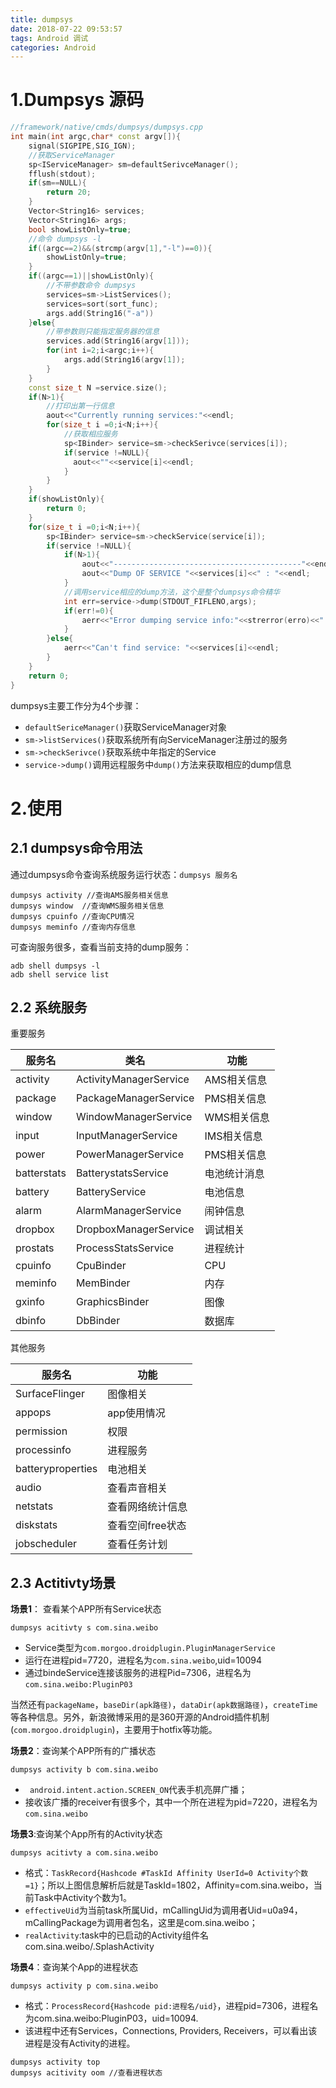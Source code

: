 ```yaml
---
title: dumpsys
date: 2018-07-22 09:53:57
tags: Android 调试
categories: Android
---
```


# 1.Dumpsys 源码

```cpp
//framework/native/cmds/dumpsys/dumpsys.cpp
int main(int argc,char* const argv[]){
    signal(SIGPIPE,SIG_IGN);
    //获取ServiceManager
    sp<IServiceManager> sm=defaultSerivceManager();
    fflush(stdout);
    if(sm==NULL){
        return 20;
    }
    Vector<String16> services;
    Vector<String16> args;
    bool showListOnly=true;
    //命令 dumpsys -l 
    if((argc==2)&&(strcmp(argv[1],"-l")==0)){
        showListOnly=true;
    }
    if((argc==1)||showListOnly){
        //不带参数命令 dumpsys
        services=sm->ListServices();
        services=sort(sort_func);
        args.add(String16("-a"))
    }else{
        //带参数则只能指定服务器的信息
        services.add(String16(argv[1]));
        for(int i=2;i<argc;i++){
            args.add(String16(argv[1]);
        }
    }
    const size_t N =service.size();
    if(N>1){
        //打印出第一行信息
        aout<<"Currently running services:"<<endl;
        for(size_t i =0;i<N;i++){
            //获取相应服务
            sp<IBinder> service=sm->checkSerivce(services[i]);
            if(service !=NULL){
              aout<<""<<service[i]<<endl;  
            }
        }
    }
    if(showListOnly){
        return 0;
    }
    for(size_t i =0;i<N;i++){
        sp<IBinder> service=sm->checkService(service[i]);
        if(service !=NULL){
            if(N>1){
                aout<<"------------------------------------------"<<endl;
                aout<<"Dump OF SERVICE "<<services[i]<<" : "<<endl;
            }
            //调用service相应的dump方法，这个是整个dumpsys命令精华
            int err=service->dump(STDOUT_FIFLENO,args);
            if(err!=0){
                aerr<<"Error dumping service info:"<<strerror(erro)<<" )"<<endl;
            }
        }else{
            aerr<<"Can't find service: "<<services[i]<<endl;
        }
    }
    return 0;
}
```

dumpsys主要工作分为4个步骤：

* `defaultSericeManager()`获取ServiceManager对象
* `sm->listServices()`获取系统所有向ServiceManager注册过的服务
* `sm->checkSerivce()`获取系统中年指定的Service
* `service->dump()`调用远程服务中`dump()`方法来获取相应的dump信息


# 2.使用
## 2.1 dumpsys命令用法
通过dumpsys命令查询系统服务运行状态：`dumpsys 服务名`

```
dumpsys activity //查询AMS服务相关信息
dumpsys window  //查询WMS服务相关信息
dumpsys cpuinfo //查询CPU情况
dumpsys meminfo //查询内存信息
```
可查询服务很多，查看当前支持的dump服务：

```
adb shell dumpsys -l
adb shell service list
```

## 2.2 系统服务

重要服务

|服务名|类名|功能|
|--|--|--|
|activity|ActivityManagerService|AMS相关信息|
|package|PackageManagerService|PMS相关信息|
|window|WindowManagerService|WMS相关信息|
|input|InputManagerService|IMS相关信息|
|power|PowerManagerService|PMS相关信息|
|batterstats|BatterystatsService|电池统计消息|
|battery|BatteryService|电池信息|
|alarm|AlarmManagerService|闹钟信息|
|dropbox|DropboxManagerService|调试相关|
|prostats|ProcessStatsService|进程统计|
|cpuinfo|CpuBinder|CPU|
|meminfo|MemBinder|内存|
|gxinfo|GraphicsBinder|图像|
|dbinfo|DbBinder|数据库|


其他服务

|服务名|功能|
|--|--|
|SurfaceFlinger|图像相关|
|appops|app使用情况|
|permission|权限|
|processinfo|进程服务|
|batteryproperties|电池相关|
|audio|查看声音相关|
|netstats|查看网络统计信息|
|diskstats|查看空间free状态|
|jobscheduler|查看任务计划|


## 2.3 Actitivty场景

**场景1**： 查看某个APP所有Service状态

```
dumpsys acitivty s com.sina.weibo
```

* Service类型为`com.morgoo.droidplugin.PluginManagerService`
* 运行在进程pid=7720，进程名为`com.sina.weibo`,uid=10094
* 通过bindeService连接该服务的进程Pid=7306，进程名为`com.sina.weibo:PluginP03`

当然还有`packageName`，`baseDir(apk路径)`，`dataDir(apk数据路径)`，`createTime`等各种信息。另外，新浪微博采用的是360开源的Android插件机制(`com.morgoo.droidplugin`)，主要用于hotfix等功能。

**场景2**：查询某个APP所有的广播状态

```
dumpsys activity b com.sina.weibo
```

* ` android.intent.action.SCREEN_ON`代表手机亮屏广播；
* 接收该广播的receiver有很多个，其中一个所在进程为pid=7220，进程名为`com.sina.weibo`

**场景3**:查询某个App所有的Activity状态

```
dumpsys acitivty a com.sina.weibo
```

* 格式：`TaskRecord{Hashcode #TaskId Affinity UserId=0 Activity个数=1}`；所以上图信息解析后就是TaskId=1802，Affinity=com.sina.weibo，当前Task中Activity个数为1。
* `effectiveUid`为当前task所属Uid，mCallingUid为调用者Uid=u0a94，mCallingPackage为调用者包名，这里是com.sina.weibo；
* `realActivity`:task中的已启动的Activity组件名com.sina.weibo/.SplashActivity

**场景4**：查询某个App的进程状态

```
dumpsys activity p com.sina.weibo
```
* 格式：`ProcessRecord{Hashcode pid:进程名/uid}`，进程pid=7306，进程名为com.sina.weibo:PluginP03，uid=10094.
* 该进程中还有Services，Connections, Providers, Receivers，可以看出该进程是没有Activity的进程。

```
dumpsys activity top
dumpsys acitivity oom //查看进程状态
```
